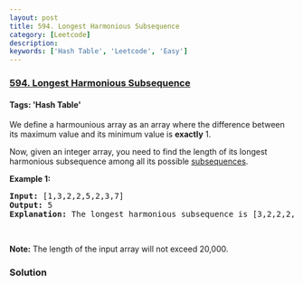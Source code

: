 ```yaml
---
layout: post
title: 594. Longest Harmonious Subsequence
category: [Leetcode]
description: 
keywords: ['Hash Table', 'Leetcode', 'Easy']
---
```

### [594. Longest Harmonious Subsequence](https://leetcode.com/problems/longest-harmonious-subsequence)

#### Tags: 'Hash Table'

<div class="content__u3I1 question-content__JfgR"><div><p>We define a harmounious array as an array where the difference between its maximum value and its minimum value is <b>exactly</b> 1.</p>
<p>Now, given an integer array, you need to find the length of its longest harmonious subsequence among all its possible <a href="https://en.wikipedia.org/wiki/Subsequence">subsequences</a>.</p>
<p><b>Example 1:</b></p>
<pre><b>Input:</b> [1,3,2,2,5,2,3,7]
<b>Output:</b> 5
<b>Explanation:</b> The longest harmonious subsequence is [3,2,2,2,3].
</pre>
<p> </p>
<p><b>Note:</b> The length of the input array will not exceed 20,000.</p>
</div></div>

### Solution
